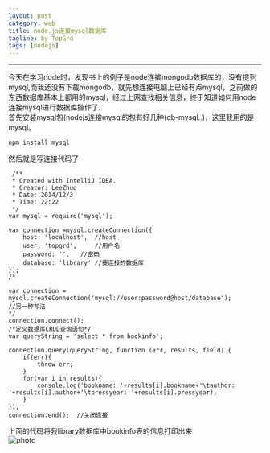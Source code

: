 ```yaml
---
layout: post
category: web
title: node.js连接mysql数据库
tagline: by TopGrd
tags: [nodejs]
---  
```


---  

<!--more-->  

  今天在学习node时，发现书上的例子是node连接mongodb数据库的，没有提到mysql,而我还没有下载mongodb，就先想连接电脑上已经有点mysql，之前做的东西数据库基本上都用的mysql，经过上网查找相关信息，终于知道如何用node连接mysql进行数据库操作了.  
  首先安装mysql包(nodejs连接mysql的包有好几种(db-mysql..)，这里我用的是mysql。
  
	npm install mysql
    
  然后就是写连接代码了  
     
     /**
     * Created with IntelliJ IDEA.
     * Creator: LeeZhuo
     * Date: 2014/12/3
     * Time: 22:22
     */
    var mysql = require('mysql');
    
    var connection =mysql.createConnection({
        host: 'localhost',  //host
        user: 'topgrd',		//用户名
        password: '',	//密码
        database: 'library'	//要连接的数据库
    });
    /*
    
    var connection = mysql.createConnection('mysql://user:password@host/database');             //另一种写法
    */
    connection.connect();
    /*定义数据库CRUD查询语句*/
    var queryString = 'select * from bookinfo';
    
    connection.query(queryString, function (err, results, field) {
        if(err){
            throw err;
        }
        for(var i in results){
            console.log('bookname: '+results[i].bookname+'\tauthor: '+results[i].author+'\tpressyear: '+results[i].pressyear);
        }
    });
    connection.end();  //关闭连接
    
 上面的代码将我library数据库中bookinfo表的信息打印出来  
 ![photo](/assets/themes/Snail/img/mysql.jpg)  